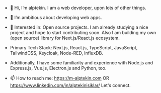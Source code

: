 - 👋 Hi, I’m alptekin. I am a web developer, upon lots of other things.

- 💞️ I’m ambitious about developing web apps.

- 💞️ Interested in: Open source projects. I am already studying a nice project and hope to start contributing soon. Also I am building my own (open source) library for Next.js/React.js ecosystem. 

- Primary Tech Stack: Next.js, React.js, TypeScript, JavaScript, TailwindCSS, Keycloak, Node-RED, InfluxDB.

- Additionally, I have some familiarity and experience with Node.js and Express.js, Vue.js, Electron.js and Python, too.

- 📫 How to reach me: https://m-alptekin.com OR https://www.linkedin.com/in/alptekinisiklar/ Let's connect.
<!---
aisiklar/aisiklar is a ✨ special ✨ repository because its `README.md` (this file) appears on your GitHub profile.
You can click the Preview link to take a look at your changes.
--->
